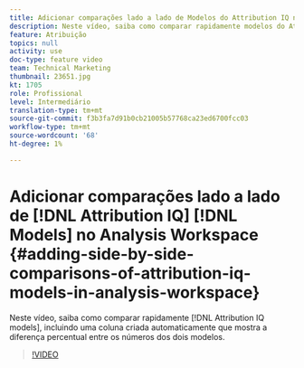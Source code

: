 ```yaml
---
title: Adicionar comparações lado a lado de Modelos do Attribution IQ na Analysis Workspace
description: Neste vídeo, saiba como comparar rapidamente modelos do Attribution IQ, incluindo uma coluna criada automaticamente que mostra a diferença percentual entre os números dos dois modelos.
feature: Atribuição
topics: null
activity: use
doc-type: feature video
team: Technical Marketing
thumbnail: 23651.jpg
kt: 1705
role: Profissional
level: Intermediário
translation-type: tm+mt
source-git-commit: f3b3fa7d91b0cb21005b57768ca23ed6700fcc03
workflow-type: tm+mt
source-wordcount: '68'
ht-degree: 1%

---
```



# Adicionar comparações lado a lado de [!DNL Attribution IQ] [!DNL Models] no Analysis Workspace {#adding-side-by-side-comparisons-of-attribution-iq-models-in-analysis-workspace}

Neste vídeo, saiba como comparar rapidamente [!DNL Attribution IQ models], incluindo uma coluna criada automaticamente que mostra a diferença percentual entre os números dos dois modelos.

>[!VIDEO](https://video.tv.adobe.com/v/23651/?quality=12)
